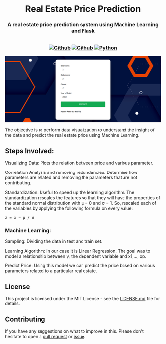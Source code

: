 <h1 align="center"> Real Estate Price Prediction </h1>

<h3 align="center"> A real estate price prediction system using Machine Learning and Flask <br><br>
  
[![Github](https://img.shields.io/github/license/ribhav-jain/Real-Estate-Price-Prediction)](https://github.com/ribhav-jain/Real-Estate-Price-Prediction/blob/main/LICENSE)
[![Github](https://img.shields.io/badge/build-passing-brightgreen)](https://github.com/ribhav-jain/Real-Estate-Price-Prediction)
[![Python](https://img.shields.io/badge/Python-3.8%20|%203.9%20|%203.10-blue)](https://www.python.org)

</h3>

<p align="center"> 
    <a href="https://github.com/ribhav-jain/Real-Estate-Price-Prediction" target="_blank">
    <img src="images/Prediction.png"></img>
  </a>
</p>

The objective is to perform data visualization to understand the insight of the data and predict the real estate price using Machine Learning.

## Steps Involved:

Visualizing Data: Plots the relation between price and various parameter.

Correlation Analysis and removing redundancies: Determine how parameters are related and removing the parameters that are not contributing.

Standardization: Useful to speed up the learning algorithm. The standardization rescales the features so that they will have the properties of the standard normal distribution with μ = 0 and σ = 1. So, rescaled each of the variables by applying the following formula on every value:

```bash
z = x − μ / σ
```

### Machine Learning:

Sampling: Dividing the data in test and train set.

Learning Algorithm: In our case it is Linear Regression. The goal was to model a relationship between y, the dependent variable and x1,..., xp.

Predict Price: Using this model we can predict the price based on various parameters related to a particular real estate.

## License

This project is licensed under the MIT License - see the [LICENSE.md](./LICENSE) file for details.

## Contributing

If you have any suggestions on what to improve in this. Please don't hesitate to open a [pull request](https://github.com/ribhav-jain/Real-Estate-Price-Prediction/pulls) or [issue](https://github.com/ribhav-jain/Real-Estate-Price-Prediction/issues).
